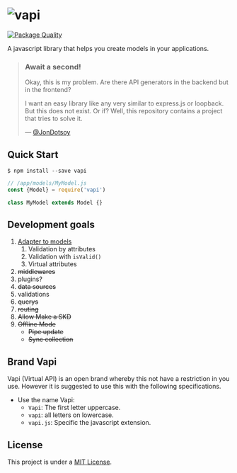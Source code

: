 # ![vapi](https://goo.gl/hhHdbU)
[![Package Quality](http://npm.packagequality.com/shield/vapi.svg)](http://packagequality.com/#?package=vapi)

A javascript library that helps you create models in your applications.

> ### Await a second!
> Okay, this is my problem. Are there API generators in the backend but in the frontend?
>
> I want an easy library like any very similar to express.js or loopback. But this does not exist. Or if? Well, this repository contains a project that tries to solve it.
>
> — [@JonDotsoy][]

## Quick Start

    $ npm install --save vapi

```javascript
// /app/models/MyModel.js
const {Model} = require('vapi')

class MyModel extends Model {}
```

## Development goals

1. [Adapter to models](docs/models.md)
    1. Validation by attributes
    2. Validation with `isValid()`
    2. Virtual attributes
2. ~~middlewares~~
3. plugins?
4. ~~data sources~~
5. validations
6. ~~querys~~
7. ~~routing~~
8. ~~Allow Make a SKD~~
9. ~~Offline Mode~~
    - ~~Pipe update~~
    - ~~Sync collection~~

## Brand Vapi
Vapi (Virtual API) is an open brand whereby this not have a restriction in you use. However it is suggested to use this with the following specifications.

* Use the name Vapi:
    * `Vapi`: The first letter uppercase.
    * `vapi`: all letters on lowercase.
    * `vapi.js`: Specific the javascript extension.


## License
This project is under a [MIT License](./LICENSE).

[@JonDotsoy]: https://github.com/JonDotsoy

